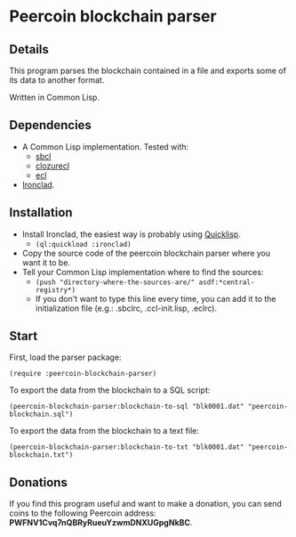 Peercoin blockchain parser
==========================

## Details

This program parses the blockchain contained in a file and exports some of its data to another format.

Written in Common Lisp.

## Dependencies

* A Common Lisp implementation. Tested with:
  * [sbcl](http://www.sbcl.org/)
  * [clozurecl](http://ccl.clozure.com/)
  * [ecl](http://ecls.sourceforge.net/)
* [Ironclad](http://method-combination.net/lisp/ironclad/).

## Installation

* Install Ironclad, the easiest way is probably using [Quicklisp](http://www.quicklisp.org/beta/).
  * ```(ql:quickload :ironclad)```
* Copy the source code of the peercoin blockchain parser where you want it to be.
* Tell your Common Lisp implementation where to find the sources:
  * ```(push "directory-where-the-sources-are/" asdf:*central-registry*)```
  * If you don't want to type this line every time, you can add it to the initialization file (e.g.: .sbclrc, .ccl-init.lisp, .eclrc).

## Start

First, load the parser package:

    (require :peercoin-blockchain-parser)

To export the data from the blockchain to a SQL script:

    (peercoin-blockchain-parser:blockchain-to-sql "blk0001.dat" "peercoin-blockchain.sql")

To export the data from the blockchain to a text file:

    (peercoin-blockchain-parser:blockchain-to-txt "blk0001.dat" "peercoin-blockchain.txt")

## Donations

If you find this program useful and want to make a donation, you can send coins to the following Peercoin address: **PWFNV1Cvq7nQBRyRueuYzwmDNXUGpgNkBC**.
